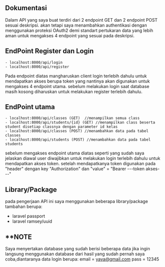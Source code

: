 
## Dokumentasi

Dalam API yang saya buat terdiri dari 2 endpoint GET dan 2 endpoint POST sesuai deskripsi. akan tetapi saya menambahkan authentikasi dengan menggunakan proteksi OAuth2 demi standart pertukaran data yang lebih aman untuk mengakses 4 endpoint yang sesuai pada deskripsi.

## EndPoint Register dan Login
    
    - localhost:8000/api/login
    - localhost:8000/api/register
    
Pada endpoint diatas mangharuskan client login terlebih dahulu untuk mendapatkan akses berupa token yang nantinya akan digunakan untuk mengakses 4 endpoint utama. sebelum melakukan login saat database masih kosong diharuskan untuk melakukan register terlebih dahulu.

## EndPoint utama

    - localhost:8000/api/classes (GET)  //menampilkan semua class
    - localhost:8000/api/students/{id} (GET) //menampilkan class beserta student disetiap classnya dengan parameter id kelas
    - localhost:8000/api/classes (POST) //menambahkan data pada tabel classes
    - localhost:8000/api/students (POST) //menambahkan data pada tabel students

sebelum mengakses endpoint utama diatas seperti yang sudah saya jelaskan diawal user diwajibkan untuk melakukan login terlebih dahulu untuk mendapatkan akses token. setelah mendapatkanya token digunakan pada "header" dengan key "Authorization" dan "value" = 
"Bearer ---token akses---"

## Library/Package
pada pengerjaan API ini saya menggunakan beberapa library/package tambahan berupa:
- laravel passport
- laravel ramsey/uuid

## **NOTE
Saya menyertakan database yang sudah berisi beberapa data jika ingin langsung menggunakan database dari hasil yang sudah pernah saya coba,diantaranya data login berupa:
email = yaya@gmail.com
pass  = 12345  
